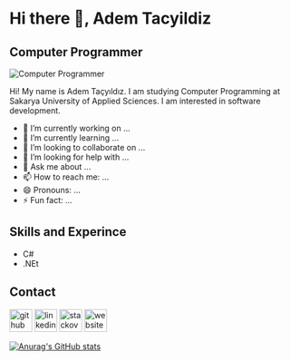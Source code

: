 # Hi there 👋, Adem Tacyildiz
## Computer Programmer


![Computer Programmer](https://media.tenor.com/jKE-CQ_fhbkAAAAd/space.gif)

Hi! My name is Adem Taçyıldız. I am studying Computer Programming at Sakarya University of Applied Sciences. I am interested in software development.
- 🔭 I’m currently working on ...
- 🌱 I’m currently learning ...
- 👯 I’m looking to collaborate on ...
- 🤔 I’m looking for help with ...
- 💬 Ask me about ...
- 📫 How to reach me: ... 
- 😄 Pronouns: ...
- ⚡ Fun fact: ...

## Skills and Experince
* C#
* .NEt


## Contact 
[<img src='https://cdn.jsdelivr.net/npm/simple-icons@3.0.1/icons/github.svg' alt='github' height='40'>](https://github.com/AdemTacyildiz)  [<img src='https://cdn.jsdelivr.net/npm/simple-icons@3.0.1/icons/linkedin.svg' alt='linkedin' height='40'>](https://www.linkedin.com/in/ademtacyildiz/)  [<img src='https://cdn.jsdelivr.net/npm/simple-icons@3.0.1/icons/stackoverflow.svg' alt='stackoverflow' height='40'>](https://stackoverflow.com/users/21560156)  [<img src='https://cdn.jsdelivr.net/npm/simple-icons@3.0.1/icons/icloud.svg' alt='website' height='40'>](https://www.ademsefil.com/) 






[![Anurag's GitHub stats](https://github-readme-stats.vercel.app/api?username=AdemTacyildiz)](https://github.com/anuraghazra/github-readme-stats)


